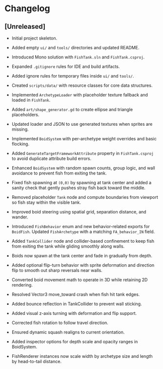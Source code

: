 # Changelog

## [Unreleased]
- Initial project skeleton.
- Added empty `ui/` and `tools/` directories and updated README.
- Introduced Mono solution with `FishTank.sln` and `FishTank.csproj`.
- Expanded `.gitignore` rules for IDE and build artifacts.
- Added ignore rules for temporary files inside `ui/` and `tools/`.
- Created `scripts/data/` with resource classes for core data structures.
- Implemented `ArchetypeLoader` with placeholder texture fallback and loaded in `FishTank`.
- Added `art/shape_generator.gd` to create ellipse and triangle placeholders.
- Updated loader and JSON to use generated textures when sprites are missing.
- Implemented `BoidSystem` with per-archetype weight overrides and basic flocking.
- Added `GenerateTargetFrameworkAttribute` property in `FishTank.csproj` to avoid
  duplicate attribute build errors.
- Enhanced `BoidSystem` with random spawn counts, group logic, and wall
  avoidance to prevent fish from exiting the tank.
- Fixed fish spawning at `(0,0)` by spawning at tank center and added
  a sanity check that gently pushes stray fish back toward the middle.
- Removed placeholder `Tank` node and compute boundaries from viewport so
  fish stay within the visible tank.
- Improved boid steering using spatial grid, separation distance, and wander.
- Introduced `FishBehavior` enum and new behavior-related exports for `BoidFish`.
  Updated `FishArchetype` with a matching `FA_behavior_IN` field.
- Added `TankCollider` node and collider-based confinement to keep fish
  from exiting the tank while gliding smoothly along walls.
- Boids now spawn at the tank center and fade in gradually from depth.
- Added optional flip-turn behavior with sprite deformation and direction flip
  to smooth out sharp reversals near walls.
- Converted boid movement math to operate in 3D while retaining 2D rendering.
- Resolved Vector3 move_toward crash when fish hit tank edges.
- Added bounce reflection in TankCollider to prevent wall sticking.
- Added visual z-axis turning with deformation and flip support.

- Corrected fish rotation to follow travel direction.
- Ensured dynamic squash realigns to current orientation.
- Added inspector options for depth scale and opacity ranges in BoidSystem.
- FishRenderer instances now scale width by archetype size and length by head-to-tail distance.
